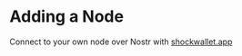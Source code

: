 # Adding a Node

Connect to your own node over Nostr with [shockwallet.app](https://shockwallet.app)
